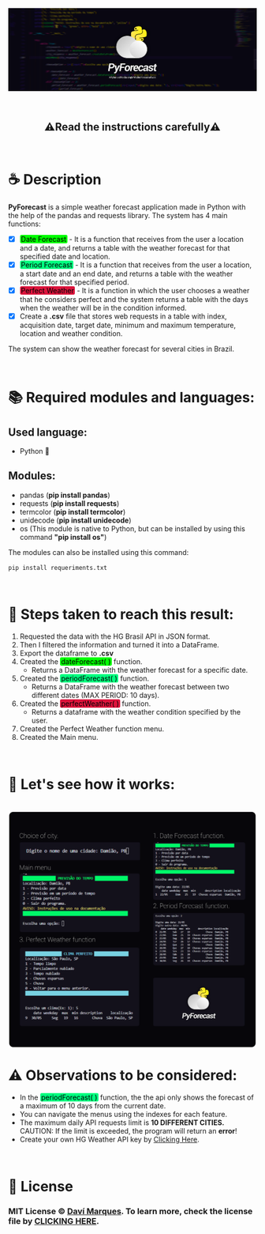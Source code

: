 <img src="./PyForecast%20art.jpg" style="width: 100vw; " align="middle"/>

&nbsp;
<h2 style="text-align: center;">⚠️Read the instructions carefully⚠️</h2>
&nbsp;

# ☕ Description

**PyForecast** is a simple weather forecast application made in Python with the help of the pandas and requests library. The system has 4 main functions: 
* [x] <mark style="background-color: #00FF00; border-radius: 3px; padding-left: 2px; padding-right: 2px">Date Forecast</mark> - It is a function that receives from the user a location and a date, and returns a table with the weather forecast for that specified date and location.
* [x] <mark style="background-color: #00FF7F; border-radius: 3px; padding-left: 2px; padding-right: 2px">Period Forecast</mark> - It is a function that receives from the user a location, a start date and an end date, and returns a table with the weather forecast for that specified period.
* [x] <mark style="background-color: #DC143C; border-radius: 3px; padding-left: 2px; padding-right: 2px">Perfect Weather</mark> - It is a function in which the user chooses a weather that he considers perfect and the system returns a table with the days when the weather will be in the condition informed.
* [x] Create a **.csv** file that stores web requests in a table with index, acquisition date, target date, minimum and maximum temperature, location and weather condition.

The system can show the weather forecast for several cities in Brazil.

&nbsp;

# 📚 Required modules and languages:
## Used language:
* Python 🐍
## Modules:
* pandas (**pip install pandas**)
* requests (**pip install requests**)
* termcolor (**pip install termcolor**)
* unidecode (**pip install unidecode**)
* os (This module is native to Python, but can be installed by using this command **"pip install os"**)
  
The modules can also be installed using this command:

```
pip install requeriments.txt
```

&nbsp;

# 🎢 Steps taken to reach this result:

1. Requested the data with the HG Brasil API in JSON format.
2. Then I filtered the information and turned it into a DataFrame.
3. Export the dataframe to **.csv**
4. Created the <mark style="background-color: #00FF00; border-radius: 3px; padding-left: 2px; padding-right: 2px">dateForecast( )</mark> function.  
   * Returns a DataFrame with the weather forecast for a specific date.
5. Created the <mark style="background-color: #00FF7F; border-radius: 3px; padding-left: 2px; padding-right: 2px">periodForecast( )</mark> function.
   * Returns a DataFrame with the weather forecast between two different dates (MAX PERIOD: 10 days).
6. Created the <mark style="background-color: #DC143C; border-radius: 3px; padding-left: 2px; padding-right: 2px">perfectWeather( )</mark> function.
   * Returns a dataframe with the weather condition specified by the user.
7. Created the Perfect Weather function menu.
8. Created the Main menu.

&nbsp;

# 🤖 Let's see how it works:

<br>
<img src="./pyforecast_photos/show_pyforecast.png" style="width: 100vw; " align="middle"/>

<br>

# ⚠️ Observations to be considered:

* In the <mark style="background-color: #00FF7F; border-radius: 3px; padding-left: 2px; padding-right: 2px">periodForecast( )</mark> function, the the api only shows the forecast of a maximum of 10 days from the current date.
* You can navigate the menus using the indexes for each feature.
* The maximum daily API requests limit is **10 DIFFERENT CITIES.** CAUTION: If the limit is exceeded, the program will return an **error**!
* Create your own HG Weather API key by [Clicking Here](https://console.hgbrasil.com/documentation/weather).

&nbsp;

# 📃 License
### MIT License © [Daví Marques](https://github.com/marquesdavi). To learn more, check the license file by [CLICKING HERE](LICENSE.md).

